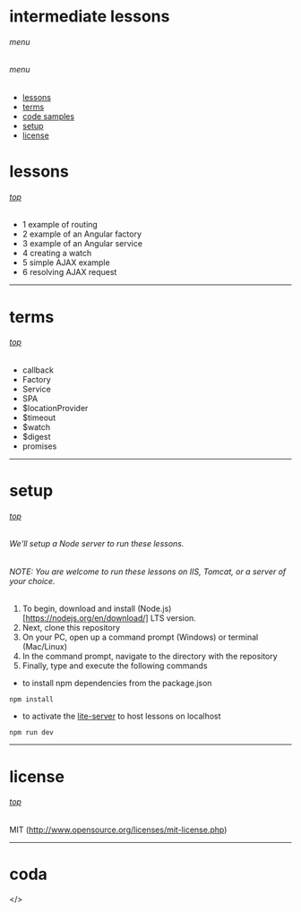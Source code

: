 # intermediate lessons
###### menu

###### menu
* [lessons](#lessons)
* [terms](#terms)
* [code samples](#code-snippets)
* [setup](#setup)
* [license](#license)


# lessons
###### [top](#menu)
- 1 example of routing
- 2 example of an Angular factory
- 3 example of an Angular service
- 4 creating a watch
- 5 simple AJAX example
- 6 resolving AJAX request


---
# terms
###### [top](#menu)

- callback
- Factory
- Service
- SPA
- $locationProvider
- $timeout
- $watch
- $digest
- promises


---
# setup
###### [top](#menu)
###### We'll setup a Node server to run these lessons. 
###### NOTE: You are welcome to run these lessons on IIS, Tomcat, or a server of your choice.

1. To begin, download and install (Node.js)[https://nodejs.org/en/download/] LTS version.
2. Next, clone this repository
3. On your PC, open up a command prompt (Windows) or terminal (Mac/Linux)
4. In the command prompt, navigate to the directory with the repository
5. Finally, type and execute the following commands

- to install npm dependencies from the package.json
```
npm install
```
- to activate the [lite-server](https://github.com/johnpapa/lite-server) to host lessons on localhost
```
npm run dev
```

---
# license
###### [top](#menu)
MIT (http://www.opensource.org/licenses/mit-license.php)


---
# coda
</>